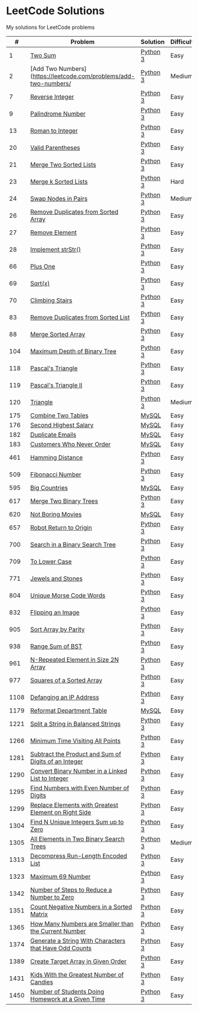 # LeetCode Solutions
My solutions for LeetCode problems

|#|Problem|Solution|Difficulty|
|-|-------|--------|----------|
|1|[Two Sum](https://leetcode.com/problems/two-sum/)|[Python 3](./python/problem-0001.py)|Easy|
|2|[Add Two Numbers](https://leetcode.com/problems/add-two-numbers/|[Python 3](./python/problem-0002.py)|Medium|
|7|[Reverse Integer](https://leetcode.com/problems/reverse-integer/)|[Python 3](./python/problem-0007.py)|Easy|
|9|[Palindrome Number](https://leetcode.com/problems/palindrome-number/)|[Python 3](./python/problem-0009.py)|Easy|
|13|[Roman to Integer](https://leetcode.com/problems/roman-to-integer/)|[Python 3](./python/problem-0013.py)|Easy|
|20|[Valid Parentheses](https://leetcode.com/problems/valid-parentheses/)|[Python 3](./python/problem-0020.py)|Easy|
|21|[Merge Two Sorted Lists](https://leetcode.com/problems/merge-two-sorted-lists/)|[Python 3](./python/problem-0021.py)|Easy|
|23|[Merge k Sorted Lists](https://leetcode.com/problems/merge-k-sorted-lists/)|[Python 3](./python/problem-0023.py)|Hard|
|24|[Swap Nodes in Pairs](https://leetcode.com/problems/swap-nodes-in-pairs/)|[Python 3](./python/problem-0024.py)|Medium|
|26|[Remove Duplicates from Sorted Array](https://leetcode.com/problems/remove-duplicates-from-sorted-array/)|[Python 3](./python/problem-0026.py)|Easy|
|27|[Remove Element](https://leetcode.com/problems/remove-element/)|[Python 3](./python/problem-0027.py)|Easy|
|28|[Implement strStr()](https://leetcode.com/problems/implement-strstr/)|[Python 3](./python/problem-0028.py)|Easy|
|66|[Plus One](https://leetcode.com/problems/plus-one/)|[Python 3](./python/problem-0066.py)|Easy|
|69|[Sqrt(x)](https://leetcode.com/problems/sqrtx/)|[Python 3](./python/problem-0069.py)|Easy|
|70|[Climbing Stairs](https://leetcode.com/problems/climbing-stairs/)|[Python 3](./python/problem-0070.py)|Easy|
|83|[Remove Duplicates from Sorted List](https://leetcode.com/problems/remove-duplicates-from-sorted-list/)|[Python 3](./python/problem-0083.py)|Easy|
|88|[Merge Sorted Array](https://leetcode.com/problems/merge-sorted-array/)|[Python 3](./python/problem-0088.py)|Easy|
|104|[Maximum Depth of Binary Tree](https://leetcode.com/problems/maximum-depth-of-binary-tree/)|[Python 3](./python/problem-0104.py)|Easy|
|118|[Pascal's Triangle](https://leetcode.com/problems/pascals-triangle/)|[Python 3](./python/problem-0118.py)|Easy|
|119|[Pascal's Triangle II](https://leetcode.com/problems/pascals-triangle-ii/)|[Python 3](./python/problem-0119.py)|Easy|
|120|[Triangle](https://leetcode.com/problems/triangle/)|[Python 3](./python/problem-0120.py)|Medium|
|175|[Combine Two Tables](https://leetcode.com/problems/combine-two-tables/)|[MySQL](./sql/problem-0175.sql)|Easy|
|176|[Second Highest Salary](https://leetcode.com/problems/second-highest-salary/)|[MySQL](./sql/problem-0176.sql)|Easy|
|182|[Duplicate Emails](https://leetcode.com/problems/duplicate-emails/)|[MySQL](./sql/problem-0182.sql)|Easy|
|183|[Customers Who Never Order](https://leetcode.com/problems/customers-who-never-order/)|[MySQL](./sql/problem-0183.sql)|Easy|
|461|[Hamming Distance](https://leetcode.com/problems/hamming-distance/)|[Python 3](./python/problem-0461.py)|Easy|
|509|[Fibonacci Number](https://leetcode.com/problems/fibonacci-number/)|[Python 3](./python/problem-0509.py)|Easy|
|595|[Big Countries](https://leetcode.com/problems/big-countries/)|[MySQL](./sql/problem-0595.sql)|Easy|
|617|[Merge Two Binary Trees](https://leetcode.com/problems/merge-two-binary-trees/)|[Python 3](./python/problem-0617.py)|Easy|
|620|[Not Boring Movies](https://leetcode.com/problems/not-boring-movies/)|[MySQL](./sql/problem-0620.sql)|Easy|
|657|[Robot Return to Origin](https://leetcode.com/problems/robot-return-to-origin/)|[Python 3](./python/problem-0657.py)|Easy|
|700|[Search in a Binary Search Tree](https://leetcode.com/problems/search-in-a-binary-search-tree/)|[Python 3](./python/problem-0700.py)|Easy|
|709|[To Lower Case](https://leetcode.com/problems/to-lower-case/)|[Python 3](./python/problem-0709.py)|Easy|
|771|[Jewels and Stones](https://leetcode.com/problems/jewels-and-stones/)|[Python 3](./python/problem-0771.py)|Easy|
|804|[Unique Morse Code Words](https://leetcode.com/problems/unique-morse-code-words/)|[Python 3](./python/problem-0804.py)|Easy|
|832|[Flipping an Image](https://leetcode.com/problems/flipping-an-image/)|[Python 3](./python/problem-0832.py)|Easy|
|905|[Sort Array by Parity](https://leetcode.com/problems/sort-array-by-parity/)|[Python 3](./python/problem-0905.py)|Easy|
|938|[Range Sum of BST](https://leetcode.com/problems/range-sum-of-bst/)|[Python 3](./python/problem-0938.py)|Easy|
|961|[N-Repeated Element in Size 2N Array](https://leetcode.com/problems/n-repeated-element-in-size-2n-array/)|[Python 3](./python/problem-0961.py)|Easy|
|977|[Squares of a Sorted Array](https://leetcode.com/problems/squares-of-a-sorted-array/)|[Python 3](./python/problem-0977.py)|Easy|
|1108|[Defanging an IP Address](https://leetcode.com/problems/defanging-an-ip-address/)|[Python 3](./python/problem-1108.py)|Easy|
|1179|[Reformat Department Table](https://leetcode.com/problems/reformat-department-table/)|[MySQL](./sql/problem-1179.sql)|Easy|
|1221|[Split a String in Balanced Strings](https://leetcode.com/problems/split-a-string-in-balanced-strings/)|[Python 3](./python/problem-1221.py)|Easy|
|1266|[Minimum Time Visiting All Points](https://leetcode.com/problems/minimum-time-visiting-all-points/)|[Python 3](./python/problem-1266.py)|Easy|
|1281|[Subtract the Product and Sum of Digits of an Integer](https://leetcode.com/problems/subtract-the-product-and-sum-of-digits-of-an-integer/)|[Python 3](./python/problem-1281.py)|Easy|
|1290|[Convert Binary Number in a Linked List to Integer](https://leetcode.com/problems/convert-binary-number-in-a-linked-list-to-integer/)|[Python 3](./python/problem-1290.py)|Easy|
|1295|[Find Numbers with Even Number of Digits](https://leetcode.com/problems/find-numbers-with-even-number-of-digits/)|[Python 3](./python/problem-1295.py)|Easy|
|1299|[Replace Elements with Greatest Element on Right Side](https://leetcode.com/problems/replace-elements-with-greatest-element-on-right-side/)|[Python 3](./python/problem-1299.py)|Easy|
|1304|[Find N Unique Integers Sum up to Zero](https://leetcode.com/problems/find-n-unique-integers-sum-up-to-zero/)|[Python 3](./python/problem-1304.py)|Easy|
|1305|[All Elements in Two Binary Search Trees](https://leetcode.com/problems/all-elements-in-two-binary-search-trees/)|[Python 3](./python/problem-1305.py)|Medium|
|1313|[Decompress Run-Length Encoded List](https://leetcode.com/problems/decompress-run-length-encoded-list/)|[Python 3](./python/problem-1313.py)|Easy|
|1323|[Maximum 69 Number](https://leetcode.com/problems/maximum-69-number/)|[Python 3](./python/problem-1323.py)|Easy|
|1342|[Number of Steps to Reduce a Number to Zero](https://leetcode.com/problems/number-of-steps-to-reduce-a-number-to-zero/)|[Python 3](./python/problem-1342.py)|Easy|
|1351|[Count Negative Numbers in a Sorted Matrix](https://leetcode.com/problems/count-negative-numbers-in-a-sorted-matrix/)|[Python 3](./python/problem-1351.py)|Easy|
|1365|[How Many Numbers are Smaller than the Current Number](https://leetcode.com/problems/how-many-numbers-are-smaller-than-the-current-number/)|[Python 3](./python/problem-1365.py)|Easy|
|1374|[Generate a String With Characters that Have Odd Counts](https://leetcode.com/problems/generate-a-string-with-characters-that-have-odd-counts/)|[Python 3](./python/problem-1374.py)|Easy|
|1389|[Create Target Array in Given Order](https://leetcode.com/problems/create-target-array-in-the-given-order/)|[Python 3](./python/problem-1389.py)|Easy|
|1431|[Kids With the Greatest Number of Candies](https://leetcode.com/problems/kids-with-the-greatest-number-of-candies/)|[Python 3](./python/problem-1431.py)|Easy|
|1450|[Number of Students Doing Homework at a Given Time](https://leetcode.com/problems/number-of-students-doing-homework-at-a-given-time/)|[Python 3](./python/problem-1450.py)|Easy|
